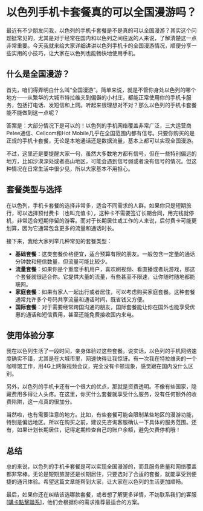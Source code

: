 # 以色列手机卡套餐真的可以全国漫游吗？

最近有不少朋友问我，以色列的手机卡套餐是不是真的可以全国漫游？其实这个问题挺常见的，尤其是对于经常在国内和以色列之间往返的人来说，了解清楚这一点非常重要。今天我就来给大家详细讲讲以色列手机卡的全国漫游情况，顺便分享一些实用的小技巧，让大家在以色列也能畅快地使用手机。

## 什么是全国漫游？

首先，咱们得弄明白什么叫“全国漫游”。简单来说，就是不管你身处以色列的哪个地方——从繁华的大城市特拉维夫到偏僻的小村庄，都能正常使用你的手机卡服务，包括打电话、发短信和上网。听起来很理想对不对？那么以色列的手机卡套餐能不能做到这一点呢？

答案是：大部分情况下是可以的！以色列的手机网络覆盖非常广泛，三大运营商Pelee通信、Cellcom和Hot Mobile几乎在全国范围内都有信号。只要你购买的是正规的手机卡套餐，无论是本地通话还是数据流量，基本上都可以实现全国漫游。

不过，这里还是要提醒大家一句，虽然大多数地方都有信号，但在一些特别偏远的地方，比如沙漠深处或者高山地区，可能会遇到信号弱或者没有信号的情况。但这种情况在日常生活中很少见，所以大家基本不用担心。

## 套餐类型与选择

在以色列，手机卡套餐的选择非常多，适合不同需求的人群。如果你只是短期旅行，可以选择预付费卡（也叫充值卡），这种卡不需要签订长期合同，用完钱就停机，非常适合短期停留的游客。而对于长期居住或工作的人来说，后付费卡可能更划算，因为它通常包含更多的流量和通话时长。

接下来，我给大家列举几种常见的套餐类型：

- **基础套餐**：这类套餐价格便宜，适合预算有限的朋友。一般包含一定量的通话分钟数和短信数量，但流量可能比较少。
- **流量套餐**：如果你是个重度手机用户，喜欢刷视频、看直播或者玩游戏，那这个套餐就很适合你。它提供大量的流量，有些甚至不限速，让你随时随地都能联网。
- **家庭套餐**：如果有家人一起出行或者居住，可以考虑购买家庭套餐。这种套餐通常允许多个号码共享流量和通话时间，既省钱又方便。
- **国际套餐**：对于需要经常跨国沟通的朋友，国际套餐能让你在国外也能享受优惠的通话和短信费用，甚至还能免费接收国内来电。

## 使用体验分享

我在以色列生活了一段时间，亲身体验过这些套餐。说实话，以色列的手机网络速度确实不错，尤其是在大城市里，网速快得让我惊讶。有一次我在特拉维夫的一个咖啡馆工作，用4G上网做视频会议，完全没有卡顿现象，感觉跟在国内没什么区别。

另外，以色列的手机卡还有一个很大的优点，那就是资费透明。不像有些国家，隐藏费用多得让人头疼。在这里，你买什么套餐就享受什么服务，没有任何额外的收费陷阱，这一点真的很加分。

当然啦，也有需要注意的地方。比如，有些套餐可能会限制某些地区的漫游功能，特别是偏远地区。所以在购买之前，建议先咨询客服确认一下具体的服务范围。还有，如果计划长期居住，记得定期检查自己的账户余额，避免欠费停机哦！

## 总结

总的来说，以色列的手机卡套餐是可以实现全国漫游的，而且服务质量和网络覆盖都非常棒。无论是短期旅游还是长期居住，只要选对了合适的套餐，就能享受到便捷的通讯体验。希望这篇文章能帮到大家，让大家在以色列的生活更加顺畅。

最后，如果你还在纠结该选哪款套餐，或者想了解更多详情，不妨联系我们的客服[[購卡點擊聯系](https://t.me/s/esim1088)]，他们会根据你的需求推荐最适合的方案。